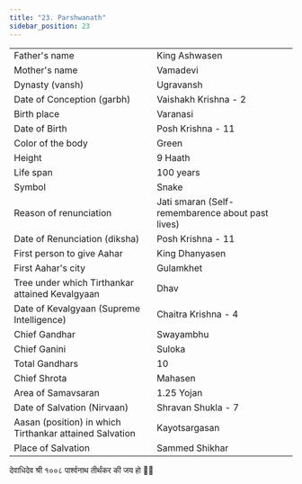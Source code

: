 ```yaml
---
title: "23. Parshwanath"
sidebar_position: 23
---
```


|   |   |
|---|---|
| Father's name | King Ashwasen |
| Mother's name | Vamadevi |
| Dynasty (vansh) | Ugravansh |
| Date of Conception (garbh) | Vaishakh Krishna - 2 |
| Birth place | Varanasi |
| Date of Birth | Posh Krishna - 11 |
| Color of the body | Green |
| Height | 9 Haath |
| Life span | 100 years |
| Symbol | Snake |
| Reason of renunciation | Jati smaran (Self-remembarence about past lives) |
| Date of Renunciation (diksha) | Posh Krishna - 11 |
| First person to give Aahar | King Dhanyasen |
| First Aahar's city | Gulamkhet |
| Tree under which Tirthankar attained Kevalgyaan | Dhav |
| Date of Kevalgyaan (Supreme Intelligence) | Chaitra Krishna - 4 |
| Chief Gandhar | Swayambhu |
| Chief Ganini | Suloka |
| Total Gandhars | 10 |
| Chief Shrota | Mahasen |
| Area of Samavsaran | 1.25 Yojan |
| Date of Salvation (Nirvaan) | Shravan Shukla - 7 |
| Aasan (position) in which Tirthankar attained Salvation | Kayotsargasan |
| Place of Salvation | Sammed Shikhar |

<p style={{textAlign: "center", fontWeight: 'bold'}}>देवाधिदेव श्री १००८ पार्श्वनाथ तीर्थंकर की जय हो 🙏🏻</p>